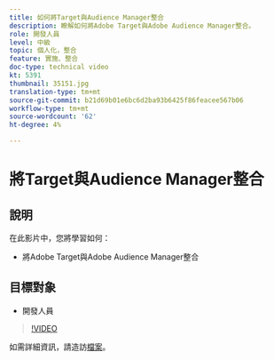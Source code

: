 ```yaml
---
title: 如何將Target與Audience Manager整合
description: 瞭解如何將Adobe Target與Adobe Audience Manager整合。
role: 開發人員
level: 中級
topic: 個人化，整合
feature: 實施、整合
doc-type: technical video
kt: 5391
thumbnail: 35151.jpg
translation-type: tm+mt
source-git-commit: b21d69b01e6bc6d2ba93b6425f86feacee567b06
workflow-type: tm+mt
source-wordcount: '62'
ht-degree: 4%

---
```



# 將Target與Audience Manager整合

## 說明

在此影片中，您將學習如何：

* 將Adobe Target與Adobe Audience Manager整合

## 目標對象

* 開發人員

>[!VIDEO](https://video.tv.adobe.com/v/35151/?quality=12)

如需詳細資訊，請造訪[檔案](https://docs.adobe.com/content/help/en/audience-manager/user-guide/implementation-integration-guides/integration-other-solutions/aam-target-integration.html)。
